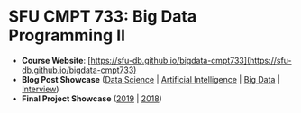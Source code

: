 # SFU CMPT 733: Big Data Programming II

* **Course Website**: [https://sfu-db.github.io/bigdata-cmpt733](https://sfu-db.github.io/bigdata-cmpt733)
* **Blog Post Showcase** ([Data Science](https://medium.com/sfu-big-data/tagged/data-science) | [Artificial Intelligence](https://medium.com/sfu-big-data/tagged/artificial-intelligence) | [Big Data](https://medium.com/sfu-big-data/tagged/big-data)  | [Interview](https://medium.com/sfu-big-data/tagged/interview))
* **Final Project Showcase** ([2019](https://sfu-db.github.io/bigdata-cmpt733/final-project-sp19.html) | [2018](https://sfu-db.github.io/bigdata-cmpt733/final-project-sp18.html))
